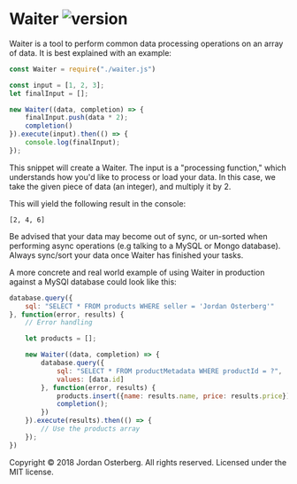 # Waiter  ![version](https://img.shields.io/badge/version-1.0.0-red.svg)

Waiter is a tool to perform common data processing operations on an array of data. It is best explained with an example:

```javascript
const Waiter = require("./waiter.js")

const input = [1, 2, 3];
let finalInput = [];

new Waiter((data, completion) => {
    finalInput.push(data * 2);
    completion()
}).execute(input).then(() => {
    console.log(finalInput);
});
```

This snippet will create a Waiter. The input is a "processing function," which understands how you'd like to process or load your data. In this case, we take the given piece of data (an integer), and multiply it by 2.

This will yield the following result in the console:
```
[2, 4, 6]
```
Be advised that your data may become out of sync, or un-sorted when performing async operations (e.g talking to a MySQL or Mongo database). Always sync/sort your data once Waiter has finished your tasks.

A more concrete and real world example of using Waiter in production against a MySQl database could look like this:

```javascript
database.query({
    sql: "SELECT * FROM products WHERE seller = 'Jordan Osterberg'"
}, function(error, results) {
    // Error handling

    let products = [];

    new Waiter((data, completion) => {
        database.query({
            sql: "SELECT * FROM productMetadata WHERE productId = ?",
            values: [data.id]
        }, function(error, results) {
            products.insert({name: results.name, price: results.price});
            completion();
        })
    }).execute(results).then(() => {
        // Use the products array
    });
})
```

Copyright © 2018 Jordan Osterberg. All rights reserved. Licensed under the MIT license.

